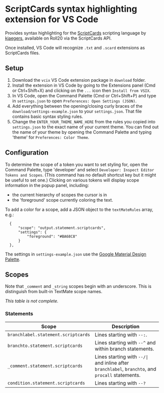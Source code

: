 # ScriptCards syntax highlighting extension for VS Code

Provides syntax highlighting for the [ScriptCards](https://wiki.roll20.net/Script:ScriptCards#Conditional_Statement_.28--.3F.29) scripting language by [kjaegers](https://github.com/kjaegers/ScriptCards/tree/main/ScriptCards_API), available on Roll20 via the ScriptCards API.

Once installed, VS Code will recognize `.txt` and `.scard` extensions as ScriptCards files.

## Setup
1. Download the `vcix` VS Code extension package in `download` folder.
2. Install the extension in VS Code by going to the Extensions panel (Cmd or Ctrl+Shift+X) and clicking on the `...` icon then `Install from VSIX`.
3. In VS Code, open the Command Palette (Cmd or Ctrl+Shift+P) and type in `settings.json` to open `Preferences: Open Settings (JSON)`. 
4. Add everything between the opening/closing curly braces of the `download/settings-example.json` to your `settings.json`. That file contains basic syntax styling rules.
5. Change the `ENTER_YOUR_THEME_NAME_HERE` from the rules you copied into `settings.json` to the exact name of your current theme. You can find out the name of your theme by opening the Command Palette and typing 'theme' for `Preferences: Color Theme`. 

## Configuration
To determine the scope of a token you want to set styling for, open the Command Palette, type 'developer' and select `Developer: Inspect Editor Tokens and Scopes`. (This command has no default shortcut key but it might be useful to set one.) Clicking on various tokens will display scope information in the popup panel, including:
- the current hierarchy of scopes the cursor is in 
- the 'foreground' scope currently coloring the text. 

To add a color for a scope, add a JSON object to the `textMateRules` array, e.g.:
```
  {
      "scope": "output.statement.scriptcards",
      "settings": {
          "foreground": "#BA68C8"
      }
  },
```
The settings in `settings-example.json` use the [Google Material Design Palette](https://material.io/resources/color/#!/?view.left=0&view.right=0&primary.color=BA68C8). 

## Scopes

Note that `_comment` and `_string` scopes begin with an underscore. This is distinguish from built-in TextMate scope names. 

_This table is not complete._

### Statements

|Scope|Description|
| --- | ---|
|`branchlabel.statement.scriptcards`|Lines starting with `--:`.|
|`branchto.statement.scriptcards`|Lines starting with `--^` and within branch statements.|
|`_comment.statement.scriptcards`|Lines starting with `--/\|` and inline after `branchlabel`, `branchto`, and `procall` statements.|
|`condition.statement.scriptcards`|Lines starting with `--?`|
